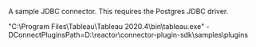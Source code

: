 A sample JDBC connector. This requires the Postgres JDBC driver.

"C:\Program Files\Tableau\Tableau 2020.4\bin\tableau.exe" -DConnectPluginsPath=D:\reactor\connector-plugin-sdk\samples\plugins